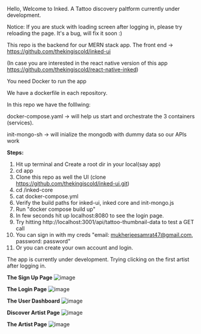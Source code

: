 Hello, Welcome to Inked. A Tattoo discovery paltform currently under development. 

Notice: If you are stuck with loading screen after logging in, please try reloading the page. It's a bug, will fix it soon :)

This repo is the backend for our MERN stack app. 
The front end -> https://github.com/thekingiscold/inked-ui

(In case you are interested in the react native version of this app 
https://github.com/thekingiscold/react-native-inked)

You need Docker to run the app

We have a dockerfile in each repository. 

In this repo we have the folllwing:

docker-compose.yaml -> will help us start and orchestrate the 3 containers (services). 

init-mongo-sh -> will inialize the mongodb with dummy data so our APIs work

__Steps:__

1. Hit up terminal and Create a root dir in your local(say app)
2. cd app
3. Clone this repo as well the UI (clone https://github.com/thekingiscold/inked-ui.git)
4. cd /inked-core
5. cat docker-compose.yml
6. Verify the build paths for inked-ui, inked core and init-mongo.js
7. Run "docker compose build up"
8. In few seconds hit up localhost:8080 to see the login page.
9. Try hitting http://localhost:3001/api/tattoo-thumbnail-data to test a GET call
10. You can sign in with my creds "email: mukherjeesamrat47@gmail.com, password: password"
11. Or you can create your own account and login.

The app is currently under development. Trying clicking on the first artist after logging in.

__The Sign Up Page__
![image](https://github.com/thekingiscold/inked-core/assets/81083729/26631b1d-8dee-4469-af56-cc5a5992fa27)

__The Login Page__
![image](https://github.com/thekingiscold/inked-core/assets/81083729/0c56c0a7-7aa8-4d67-99fa-1abbe9f5c482)

__The User Dashboard__
![image](https://github.com/thekingiscold/inked-core/assets/81083729/c6377631-1241-4627-8ecb-6c5ed85b4437)

__Discover Artist Page__
![image](https://github.com/thekingiscold/inked-core/assets/81083729/34a9d282-1b89-4db9-b2e7-887a992bcb25)

__The Artist Page__
![image](https://github.com/thekingiscold/inked-core/assets/81083729/e12b6da9-33e5-489c-a68a-fbc878093d67)
